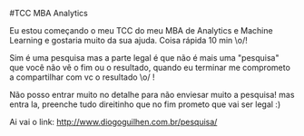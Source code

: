 #TCC MBA Analytics

Eu estou começando o meu TCC do meu MBA de Analytics e Machine Learning e gostaria muito da sua ajuda. Coisa rápida 10 min \o/! 



Sim é uma pesquisa mas a parte legal é que não é mais uma "pesquisa" que você não vê o fim ou o resultado, quando eu terminar me comprometo a compartilhar com vc o resultado \o/ !



Não posso entrar muito no detalhe para não enviesar muito a pesquisa! mas entra la, preenche tudo direitinho que no fim prometo que vai ser legal :) 



Ai vai o link: http://www.diogoguilhen.com.br/pesquisa/
